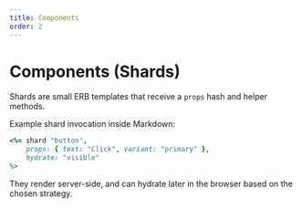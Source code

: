 ```yaml
---
title: Components
order: 2
---
```


# Components (Shards)

Shards are small ERB templates that receive a `props` hash and helper methods.

Example shard invocation inside Markdown:

```ruby
<%= shard "button", 
    props: { text: "Click", variant: "primary" }, 
    hydrate: "visible"
%>
```

They render server-side, and can hydrate later in the browser based on the chosen strategy.
